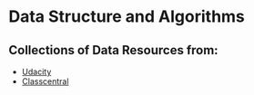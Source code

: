 # Data Structure and Algorithms

## Collections of Data Resources from:

- [Udacity](https://classroom.udacity.com/courses/ud513/lessons/a7bd2ec6-dec4-4f3a-8282-9d452d0cb693/concepts/b646f4e9-dc62-48dd-a058-2cdd1f35df4f)
- [Classcentral](https://www.classcentral.com/course/mit-opencourseware-introduction-to-algorithms-fall-2011-40936/classroom)
